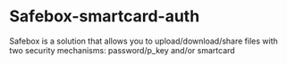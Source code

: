 # Safebox-smartcard-auth

Safebox is a solution that allows you to upload/download/share files with two security mechanisms: password/p_key and/or smartcard
